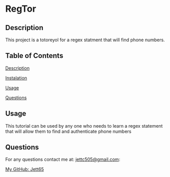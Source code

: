 # RegTor

## Description

This project is a totoreyol for a regex statment that will find phone numbers.

## Table of Contents

[Description](#description)

[Instalation](#instalation)

[Usage](#usage)

[Questions](#questions)

## Usage

This tutorial can be used by any one who needs to learn a regex statement that will allow them to find and authenticate phone numbers

## Questions

For any questions contact me at: jettc505@gmail.com:

[My GitHub: Jett65](https://github.com/Jett65)
